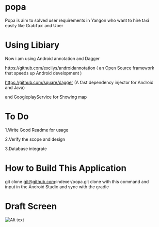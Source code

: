 popa
====
Popa is aim to solved user requirements in Yangon who want to hire taxi easily like GrabTaxi and Uber


Using Libiary
=============
Now i am using Android annotation and Dagger 

https://github.com/excilys/androidannotation ( an Open Source framework that speeds up Android development )

https://github.com/square/dagger (A fast dependency injector for Android and Java) 

and GoogleplayService for Showing map


To Do
=============
1.Write Good Readme for usage

2.Verify the scope and design

3.Database integrate


How to Build This Application
==============================
git clone git@github.com:indexer/popa.git
clone with this command and input in the Android Studio and sync with the gradle

Draft Screen
============
![Alt text](https://www.dropbox.com/s/pvufnhrxy1qbi6t/b8ff5c8a-7e37-4471-b315-febee557e2eb.png)








